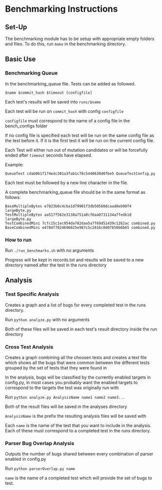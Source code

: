 # Benchmarking Instructions

## Set-Up

The benchmarking module has to be setup with appropriate empty folders and files. To do this, run `make` in the benchmarking directory.

## Basic Use

### Benchmarking Queue

In the benchmarking_queue file. Tests can be added as followed.

```$name $commit_hash $timeout [configfile]```

Each test's results will be saved into `runs/$name`

Each test will be run on `commit_hash` with config `configfile`

`configfile` must correspond to the name of a config file in the bench_configs folder

If no config file is specified each test will be run on the same config file as the test before it. If it is the first test it will be run on the current config file.

Each Test will either run out of mutation candidates or will be forcefully ended after `timeout` seconds have elapsed.

Example:

`QueueTest cdab061f174edc301a3fab1c78c5440630d0fbe5 QueueTestConfig.py`

Each test must be followed by a new line character in the file.

A complete benchmarking_queue file should be in the same format as follows:

```
BaseMultipleBytes e7823b0c4cba1d79901f3db50560dcaad8eb90f4 largeByte.py
TestMultipleBytes aa517f562e3138a751a0cf6aa0731134a7fedb1d largeByte.py
TestCombinedMini 7cfc15c1ec954da782daa5a7f69d51439c1262ac combined.py
BaseCombinedMini e4784f7824696825e987c5c2816c0d07850b6b65 combined.py

```

### How to run

Run `./run_benchmarks.sh` with no arguments

Progress will be kept in records.txt and results will be saved to a new directory named after the test in the runs directory

## Analysis

### Test Specific Analysis

Creates a graph and a list of bugs for every completed test in the runs directory.

Run `python analyze.py` with no arguments

Both of these files will be saved in each test's result directory inside the run directory

### Cross Test Analysis

Creates a graph combining all the choosen tests and creates a text file which shows all the bugs that were common between the different tests grouped by the set of tests that they were found in

In the analysis, bugs will be classified by the currently enabled targets in config.py, in most cases you probably want the enabled targets to correspond to the targets the test was originally run with

Run `python analyze.py AnalysisName name1 name2 name3...`

Both of the result files will be saved in the analyses directory

`AnalysisName` is the prefix the resulting analysis files will be saved with 

Each `name` is the name of the test that you want to include in the analysis. Each of these must correspond to a completed test in the runs directory.

### Parser Bug Overlap Analysis

Outputs the number of bugs shared between every combination of parser enabled in config.py

Run `python parserOverlap.py name`

`name` is the name of a completed test which will provide the set of bugs to test.

